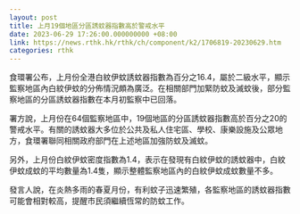 ```yaml
---
layout: post
title: 上月19個地區分區誘蚊器指數高於警戒水平
date: 2023-06-29 17:26:00.000000000 +08:00
link: https://news.rthk.hk/rthk/ch/component/k2/1706819-20230629.htm
categories: rthk
---
```


食環署公布，上月份全港白紋伊蚊誘蚊器指數為百分之16.4，屬於二級水平，顯示監察地區內白紋伊蚊的分佈情況頗為廣泛。在相關部門加緊防蚊及滅蚊後，部分監察地區的分區誘蚊器指數在本月初監察中已回落。

署方說，上月份在64個監察地區中，19個地區的分區誘蚊器指數高於百分之20的警戒水平。有關的誘蚊器大多位於公共及私人住宅區、學校、康樂設施及公眾地方，食環署聯同相關政府部門在上述地區加強防蚊及滅蚊。

另外，上月份白紋伊蚊密度指數為1.4，表示在發現有白紋伊蚊的誘蚊器中，白紋伊蚊成蚊的平均數量為1.4隻，顯示整體監察地區內的白紋伊蚊成蚊數量不多。

發言人說，在炎熱多雨的春夏月份，有利蚊子迅速繁殖，各監察地區的誘蚊器指數可能會相對較高，提醒市民須繼續恆常的防蚊工作。
